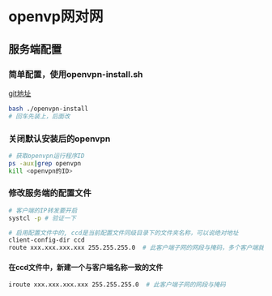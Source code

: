 
# openvp网对网

## 服务端配置

### 简单配置，使用openvpn-install.sh

[git地址](https://github.com/angristan/openvpn-install)

```bash
bash ./openvpn-install
# 回车先装上，后面改
```

### 关闭默认安装后的openvpn


```bash 
# 获取openvpn运行程序ID
ps -aux|grep openvpn  
kill <openvpn的ID>
```
### 修改服务端的配置文件

```bash
# 客户端的IP转发要开启
systcl -p # 验证一下

# 启用配置文件中的, ccd是当前配置文件同级目录下的文件夹名称，可以说绝对地址
client-config-dir ccd
route xxx.xxx.xxx.xxx 255.255.255.0  # 此客户端子网的网段与掩码，多个客户端就写多个route
```

#### 在ccd文件中，新建一个与客户端名称一致的文件
```bash
iroute xxx.xxx.xxx.xxx 255.255.255.0  # 此客户端子网的网段与掩码
```


